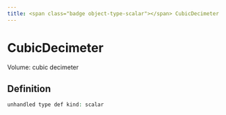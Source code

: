 ```yaml
---
title: <span class="badge object-type-scalar"></span> CubicDecimeter
---
```

# <span class="badge object-type-scalar"></span> CubicDecimeter

Volume: cubic decimeter

## Definition

```php
unhandled type def kind: scalar
```
